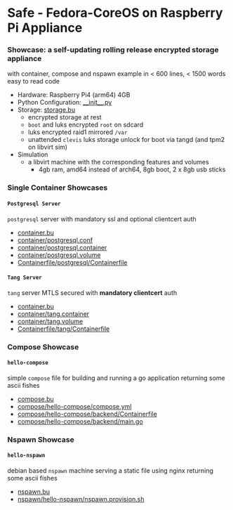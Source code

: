 # Safe - Fedora-CoreOS on Raspberry Pi Appliance

### Showcase: a self-updating rolling release encrypted storage appliance

with container, compose and nspawn example in < 600 lines, < 1500 words easy to read code

- Hardware: Raspberry Pi4 (arm64) 4GB
- Python Configuration: [_\_init__.py](__init__.py)
- Storage: [storage.bu](storage.bu)
    - encrypted storage at rest
    - `boot` and luks encrypted `root` on sdcard
    - luks encrypted raid1 mirrored `/var`
    - unattended `clevis` luks storage unlock for boot via tangd (and tpm2 on libvirt sim)
- Simulation
    - a libvirt machine with the corresponding features and volumes
        - 4gb ram, amd64 instead of arch64, 8gb boot, 2 x 8gb usb sticks

### Single Container Showcases

#### `Postgresql Server`
`postgresql` server with mandatory ssl and optional clientcert auth

- [container.bu](container.bu)
- [container/postgresql.conf](container/postgresql.conf)
- [container/postgresql.container](container/postgresql.container)
- [container/postgresql.volume](container/postgresql.volume)
- [Containerfile/postgresql/Containerfile](Containerfile/postgresql/Containerfile)

#### `Tang Server`
`tang` server MTLS secured with **mandatory clientcert** auth

- [container.bu](container.bu)
- [container/tang.container](container/tang.container)
- [container/tang.volume](container/tang.volume)
- [Containerfile/tang/Containerfile](Containerfile/tang/Containerfile)

### Compose Showcase

#### `hello-compose`
simple `compose` file for building and running a go application returning some ascii fishes

- [compose.bu](compose.bu)
- [compose/hello-compose/compose.yml](compose/hello-compose/compose.yml)
- [compose/hello-compose/backend/Containerfile](compose/hello-compose/backend/Containerfile)
- [compose/hello-compose/backend/main.go](compose/hello-compose/backend/main.go)

### Nspawn Showcase

#### `hello-nspawn`
debian based `nspawn` machine serving a static file using nginx returning some ascii fishes

- [nspawn.bu](nspawn.bu)
- [nspawn/hello-nspawn/nspawn.provision.sh](nspawn/hello-nspawn/nspawn.provision.sh)

